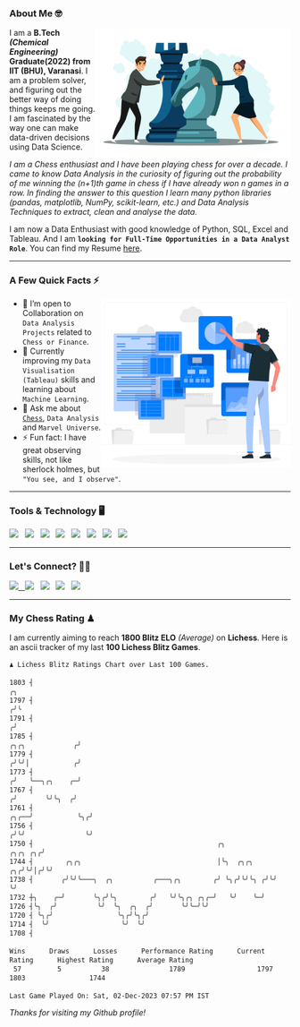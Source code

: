 ### About Me 🤓
<img align="right" alt="Coding" width="350" src="https://github.com/Laxman-Lakhan/Laxman-Lakhan/blob/master/Assets/Chess_Vector.jpg">   

I am a **B.Tech** _**(Chemical Engineering)**_ **Graduate(2022) from IIT (BHU), Varanasi**. I am a problem solver, and figuring out the better way of doing things keeps me going. I am fascinated by the way one can make data-driven decisions using Data Science. 

_I am a Chess enthusiast and I have been playing chess for over a decade. I came to know Data Analysis in the curiosity of figuring out the probability of me winning the (n+1)th game in chess if I have already won n games in a row. In finding the answer to this question I learn many python libraries (pandas, matplotlib, NumPy, scikit-learn, etc.) and Data Analysis Techniques to extract, clean and analyse the data._

I am now a Data Enthusiast with good knowledge of Python, SQL, Excel and Tableau. And I am **`looking for Full-Time Opportunities in a Data Analyst Role`**. You can find my Resume
 [here](https://drive.google.com/file/d/1UIOoogRLj5eGQFQBkuvMmTISZVdl2Ok7/view?usp=sharing).


---

### A Few Quick Facts ⚡️
<img align="right" alt="Coding" width="340" src="https://github.com/Laxman-Lakhan/Laxman-Lakhan/blob/master/Assets/Data_Vector.jpg">   

- 🤝 I’m open to Collaboration on `Data Analysis Projects` related to `Chess or Finance`.
- 📖 Currently improving my `Data Visualisation (Tableau)` skills and learning about `Machine Learning`.
- 💬 Ask me about [`Chess`](https://lichess.org/@/YourKingIsInDanger), `Data Analysis` and `Marvel Universe`.
- ⚡️ Fun fact: I have great observing skills, not like sherlock holmes, but `"You see, and I observe"`.

---
### Tools & Technology 🖥

<img src="https://img.shields.io/badge/Python-white?logo=Python&logoColor=ColorName&style=ShieldStyle" /> &nbsp;
<img src="https://img.shields.io/badge/MySQL-white?logo=MySQL&logoColor=ColorName&style=ShieldStyle" /> &nbsp;
<img src="https://img.shields.io/badge/Tableau-white?logo=Tableau&logoColor=ColorName&style=ShieldStyle" /> &nbsp;
<img src="https://img.shields.io/badge/Excel-white?logo=Microsoft+Excel&logoColor=196F3D&style=ShieldStyle" /> &nbsp;
<img src="https://img.shields.io/badge/Jupyter-white?logo=Jupyter&logoColor=ColorName&style=ShieldStyle" /> &nbsp;
<img src="https://img.shields.io/badge/pandas-white?logo=Pandas&logoColor=000080&style=ShieldStyle" /> &nbsp;
<img src="https://img.shields.io/badge/numpy-white?logo=Numpy&logoColor=85C1E9&style=ShieldStyle" /> &nbsp;
<img src="https://img.shields.io/badge/scikit learn-white?logo=Scikit+Learn&logoColor=ColorName&style=ShieldStyle" /> &nbsp;



---

### Let's Connect? 🫳🏻

<a href="mailto:laxmansingh.lakhan@gmail.com"> <img src="https://img.icons8.com/fluent/48/000000/gmail.png" width="3.5%"/> &nbsp;
[<img src="https://img.icons8.com/color/48/000000/linkedin.png" width="3.5%"/>](https://www.linkedin.com/in/laxman-lakhan/)  &nbsp;
[<img src="https://img.icons8.com/fluent/48/000000/facebook-new.png" width="3.5%"/>](https://www.facebook.com/s.laxmanlakhan/)  &nbsp;
[<img src="https://img.icons8.com/fluent/48/000000/instagram-new.png" width="3.5%"/>](https://www.instagram.com/laxman.lakhan/)  &nbsp;
[<img src="https://img.icons8.com/color/48/000000/twitter.png" width="3.5%"/>](https://twitter.com/laxman__lakhan)  &nbsp;

 ---
  
### My Chess Rating ♟
  
I am currently aiming to reach **1800 Blitz ELO** *(Average)* on **Lichess**. Here is an ascii tracker of my last **100 Lichess Blitz Games**.

  ```
  ♟︎ 𝙻𝚒𝚌𝚑𝚎𝚜𝚜 𝙱𝚕𝚒𝚝𝚣 𝚁𝚊𝚝𝚒𝚗𝚐𝚜 𝙲𝚑𝚊𝚛𝚝 𝚘𝚟𝚎𝚛 𝙻𝚊𝚜𝚝 𝟷00 𝙶𝚊𝚖𝚎𝚜.
  
1803 ┤                                                                                                 ╭╮
1797 ┤                                                                                                ╭╯╰
1791 ┤                                                                                               ╭╯
1785 ┤                                                                              ╭╮╭╮            ╭╯
1779 ┤                                                                             ╭╯╰╯│           ╭╯
1773 ┤                                                                            ╭╯   ╰──╮╭╮    ╭─╯
1767 ┤                                                                           ╭╯       ╰╯╰╮  ╭╯
1761 ┤                                                                      ╭╮╭──╯           ╰╮╭╯
1756 ┤                                                                     ╭╯╰╯               ╰╯
1750 ┤                                              ╭╮             ╭╮╭╮ ╭╮╭╯
1744 ┤        ╭╮╭╮                                  │╰╮  ╭╮╭╮   ╭╮╭╯╰╯│╭╯╰╯
1738 ┤       ╭╯╰╯╰───╮  ╭╮          ╭───╮╭╮        ╭╯ ╰╮╭╯╰╯╰╮ ╭╯╰╯   ╰╯
1732 ┼╮    ╭─╯       ╰╮╭╯╰╮        ╭╯   ╰╯╰╮╭╮ ╭╮╭─╯   ╰╯    ╰─╯
1726 ┤╰╮  ╭╯          ╰╯  ╰╮  ╭╮  ╭╯       ╰╯╰─╯╰╯
1720 ┤ ╰╮╭╯                ╰╮╭╯╰╮╭╯
1714 ┤  ╰╯                  ╰╯  ╰╯
1708 ┤ 

Wins      Draws      Losses      Performance Rating      Current Rating      Highest Rating      Average Rating
   57         5          38               1789                  1797                1803                1744     

Last Game Played On: Sat, 02-Dec-2023 07:57 PM IST
  ```
  
  
*Thanks for visiting my Github profile!*
